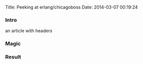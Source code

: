 Title: Peeking at erlang/chicagoboss
Date: 2014-03-07 00:19:24

### Intro

an article with headers

### Magic

### Result
